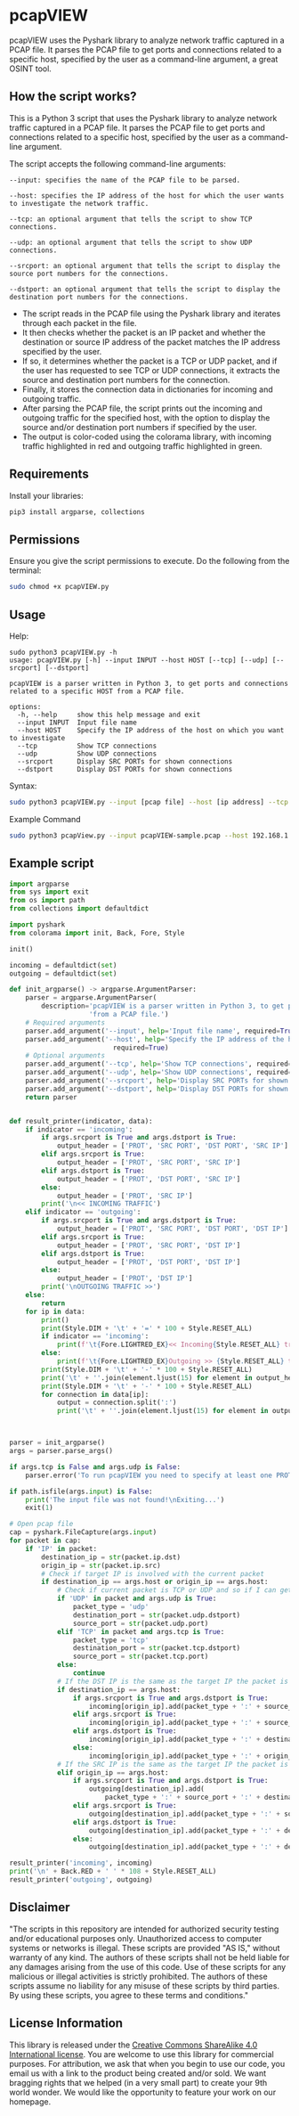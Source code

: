 # pcapVIEW
pcapVIEW uses the Pyshark library to analyze network traffic captured in a PCAP file. It parses the PCAP file to get ports and connections related to a specific host, specified by the user as a command-line argument, a great OSINT tool.

## How the script works?

This is a Python 3 script that uses the Pyshark library to analyze network traffic captured in a PCAP file.
It parses the PCAP file to get ports and connections related to a specific host, specified by the user as a command-line argument.

The script accepts the following command-line arguments:
```
--input: specifies the name of the PCAP file to be parsed.

--host: specifies the IP address of the host for which the user wants to investigate the network traffic.

--tcp: an optional argument that tells the script to show TCP connections.

--udp: an optional argument that tells the script to show UDP connections.

--srcport: an optional argument that tells the script to display the source port numbers for the connections.

--dstport: an optional argument that tells the script to display the destination port numbers for the connections.
```

- The script reads in the PCAP file using the Pyshark library and iterates through each packet in the file.
- It then checks whether the packet is an IP packet and whether the destination or source IP address of the packet matches the IP address specified by the user.
- If so, it determines whether the packet is a TCP or UDP packet, and if the user has requested to see TCP or UDP connections, it extracts the source and destination port numbers for the connection.
- Finally, it stores the connection data in dictionaries for incoming and outgoing traffic.
- After parsing the PCAP file, the script prints out the incoming and outgoing traffic for the specified host, with the option to display the source and/or destination port numbers if specified by the user.
- The output is color-coded using the colorama library, with incoming traffic highlighted in red and outgoing traffic highlighted in green.


## Requirements

Install your libraries:
```bash
pip3 install argparse, collections
```

## Permissions

Ensure you give the script permissions to execute. Do the following from the terminal:
```bash
sudo chmod +x pcapVIEW.py
```

## Usage

Help:
```
sudo python3 pcapVIEW.py -h
usage: pcapVIEW.py [-h] --input INPUT --host HOST [--tcp] [--udp] [--srcport] [--dstport]

pcapVIEW is a parser written in Python 3, to get ports and connections related to a specific HOST from a PCAP file.

options:
  -h, --help     show this help message and exit
  --input INPUT  Input file name
  --host HOST    Specify the IP address of the host on which you want to investigate
  --tcp          Show TCP connections
  --udp          Show UDP connections
  --srcport      Display SRC PORTs for shown connections
  --dstport      Display DST PORTs for shown connections
```

Syntax:
```bash
sudo python3 pcapVIEW.py --input [pcap file] --host [ip address] --tcp --udp --srcport --dstport
```

Example Command
```bash
sudo python3 pcapView.py --input pcapVIEW-sample.pcap --host 192.168.1.10 --tcp --udp --srcport --dstport
```


## Example script
```python
import argparse
from sys import exit
from os import path
from collections import defaultdict

import pyshark
from colorama import init, Back, Fore, Style

init()

incoming = defaultdict(set)
outgoing = defaultdict(set)

def init_argparse() -> argparse.ArgumentParser:
    parser = argparse.ArgumentParser(
        description='pcapVIEW is a parser written in Python 3, to get ports and connections related to a specific HOST '
                    'from a PCAP file.')
    # Required arguments
    parser.add_argument('--input', help='Input file name', required=True)
    parser.add_argument('--host', help='Specify the IP address of the host on which you want to investigate',
                          required=True)
    # Optional arguments
    parser.add_argument('--tcp', help='Show TCP connections', required=False, action='store_true')
    parser.add_argument('--udp', help='Show UDP connections', required=False, action='store_true')
    parser.add_argument('--srcport', help='Display SRC PORTs for shown connections', required=False, action='store_true')
    parser.add_argument('--dstport', help='Display DST PORTs for shown connections', required=False, action='store_true')
    return parser


def result_printer(indicator, data):
    if indicator == 'incoming':
        if args.srcport is True and args.dstport is True:
            output_header = ['PROT', 'SRC PORT', 'DST PORT', 'SRC IP']
        elif args.srcport is True:
            output_header = ['PROT', 'SRC PORT', 'SRC IP']
        elif args.dstport is True:
            output_header = ['PROT', 'DST PORT', 'SRC IP']
        else:
            output_header = ['PROT', 'SRC IP']
        print('\n<< INCOMING TRAFFIC')
    elif indicator == 'outgoing':
        if args.srcport is True and args.dstport is True:
            output_header = ['PROT', 'SRC PORT', 'DST PORT', 'DST IP']
        elif args.srcport is True:
            output_header = ['PROT', 'SRC PORT', 'DST IP']
        elif args.dstport is True:
            output_header = ['PROT', 'DST PORT', 'DST IP']
        else:
            output_header = ['PROT', 'DST IP']
        print('\nOUTGOING TRAFFIC >>')
    else:
        return
    for ip in data:
        print()
        print(Style.DIM + '\t' + '=' * 100 + Style.RESET_ALL)
        if indicator == 'incoming':
            print(f'\t{Fore.LIGHTRED_EX}<< Incoming{Style.RESET_ALL} traffic from IP: {Fore.LIGHTGREEN_EX}{ip}{Style.RESET_ALL}')
        else:
            print(f'\t{Fore.LIGHTRED_EX}Outgoing >> {Style.RESET_ALL} traffic to IP: {Fore.LIGHTGREEN_EX}{ip}{Style.RESET_ALL}')
        print(Style.DIM + '\t' + '-' * 100 + Style.RESET_ALL)
        print('\t' + ''.join(element.ljust(15) for element in output_header))
        print(Style.DIM + '\t' + '-' * 100 + Style.RESET_ALL)
        for connection in data[ip]:
            output = connection.split(':')
            print('\t' + ''.join(element.ljust(15) for element in output))



parser = init_argparse()
args = parser.parse_args()

if args.tcp is False and args.udp is False:
    parser.error('To run pcapVIEW you need to specify at least one PROT!')

if path.isfile(args.input) is False:
    print('The input file was not found!\nExiting...')
    exit(1)

# Open pcap file
cap = pyshark.FileCapture(args.input)
for packet in cap:
    if 'IP' in packet:
        destination_ip = str(packet.ip.dst)
        origin_ip = str(packet.ip.src)
        # Check if target IP is involved with the current packet
        if destination_ip == args.host or origin_ip == args.host:
            # Check if current packet is TCP or UDP and so if I can get PORT's data from it
            if 'UDP' in packet and args.udp is True:
                packet_type = 'udp'
                destination_port = str(packet.udp.dstport)
                source_port = str(packet.udp.port)
            elif 'TCP' in packet and args.tcp is True:
                packet_type = 'tcp'
                destination_port = str(packet.tcp.dstport)
                source_port = str(packet.tcp.port)
            else:
                continue
            # If the DST IP is the same as the target IP the packet is INCOMING to the target
            if destination_ip == args.host:
                if args.srcport is True and args.dstport is True:
                    incoming[origin_ip].add(packet_type + ':' + source_port + ':' + destination_port + ':' + origin_ip)
                elif args.srcport is True:
                    incoming[origin_ip].add(packet_type + ':' + source_port + ':' + origin_ip)
                elif args.dstport is True:
                    incoming[origin_ip].add(packet_type + ':' + destination_port + ':' + origin_ip)
                else:
                    incoming[origin_ip].add(packet_type + ':' + origin_ip)
            # If the SRC IP is the same as the target IP the packet is OUTGOING from the target
            elif origin_ip == args.host:
                if args.srcport is True and args.dstport is True:
                    outgoing[destination_ip].add(
                        packet_type + ':' + source_port + ':' + destination_port + ':' + destination_ip)
                elif args.srcport is True:
                    outgoing[destination_ip].add(packet_type + ':' + source_port + ':' + destination_ip)
                elif args.dstport is True:
                    outgoing[destination_ip].add(packet_type + ':' + destination_port + ':' + destination_ip)
                else:
                    outgoing[destination_ip].add(packet_type + ':' + destination_ip)

result_printer('incoming', incoming)
print('\n' + Back.RED + ' ' * 108 + Style.RESET_ALL)
result_printer('outgoing', outgoing)
```

## Disclaimer
"The scripts in this repository are intended for authorized security testing and/or educational purposes only. Unauthorized access to computer systems or networks is illegal. These scripts are provided "AS IS," without warranty of any kind. The authors of these scripts shall not be held liable for any damages arising from the use of this code. Use of these scripts for any malicious or illegal activities is strictly prohibited. The authors of these scripts assume no liability for any misuse of these scripts by third parties. By using these scripts, you agree to these terms and conditions."

## License Information

This library is released under the [Creative Commons ShareAlike 4.0 International license](https://creativecommons.org/licenses/by-sa/4.0/). You are welcome to use this library for commercial purposes. For attribution, we ask that when you begin to use our code, you email us with a link to the product being created and/or sold. We want bragging rights that we helped (in a very small part) to create your 9th world wonder. We would like the opportunity to feature your work on our homepage.
